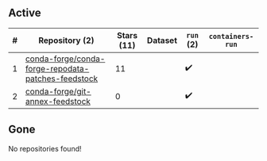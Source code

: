 ## Active
| # | Repository (2) | Stars (11) | Dataset | `run` (2) | `containers-run` |
| --- | --- | --- | --- | --- | --- |
| 1 | [conda-forge/conda-forge-repodata-patches-feedstock](https://github.com/conda-forge/conda-forge-repodata-patches-feedstock) | 11 |  | :heavy_check_mark: |  |
| 2 | [conda-forge/git-annex-feedstock](https://github.com/conda-forge/git-annex-feedstock) | 0 |  | :heavy_check_mark: |  |

## Gone
No repositories found!
